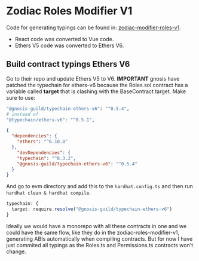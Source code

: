 # Zodiac Roles Modifier V1

Code for generating typings can be found in:
[zodiac-modifier-roles-v1](https://github.com/gnosisguild/zodiac-modifier-roles-v1).

- React code was converted to Vue code.
- Ethers V5 code was converted to Ethers V6.

## Build contract typings Ethers V6

Go to their repo and update Ethers V5 to V6.
**IMPORTANT** gnosis have patched the typechain for ethers-v6 because the Roles.sol contract has a variable called
**target** that is clashing with the BaseContract target. Make sure to use:
```sh
"@gnosis-guild/typechain-ethers-v6": "^0.5.4",
# instead of
"@typechain/ethers-v6": "^0.5.1",
```
```json
{
  "dependencies": {
    "ethers": "^6.10.0"
  },
    "devDependencies": {
    "typechain": "^8.3.2",
    "@gnosis-guild/typechain-ethers-v6": "^0.5.4"
  }
}
```
And go to evm directory and add this to the `hardhat.config.ts` and then run `hardhat clean & hardhat compile`.
```ts
typechain: {
  target: require.resolve("@gnosis-guild/typechain-ethers-v6")
}
```

Ideally we would have a monorepo with all these contracts in one and we could have the same
flow, like they do in the zodiac-roles-modifier-v1, generating ABIs automatically when compiling contracts.
But for now I have just commited all typings as the Roles.ts and Permissions.ts contracts won't change.
